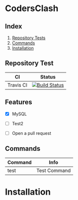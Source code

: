 # CodersClash

## Index
1. [Repository Tests](#RepositoryTest)
2. [Commands](#Commands)
3. [Installation](#Installation)

## Repository Test
| CI | Status |
| ------ | ------ |
| Travis CI | [![Build Status](https://www.travis-ci.com/HGotthard/codersclash.svg?token=Dp7wXYT2VP46cxFLsMuV&branch=master)](https://www.travis-ci.com/HGotthard/codersclash) |

## Features
- [x] MySQL
- [ ] Test2
- [ ] Open a pull request


## Commands
| Command | Info |
| ------ | ------ |
| test | Test Command |

# Installation
